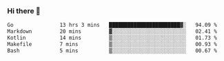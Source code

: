 ### Hi there 👋

<!--
**yeya24/yeya24** is a ✨ _special_ ✨ repository because its `README.md` (this file) appears on your GitHub profile.

Here are some ideas to get you started:

- 🔭 I’m currently working on ...
- 🌱 I’m currently learning ...
- 👯 I’m looking to collaborate on ...
- 🤔 I’m looking for help with ...
- 💬 Ask me about ...
- 📫 How to reach me: ...
- 😄 Pronouns: ...
- ⚡ Fun fact: ...
-->

<!--START_SECTION:waka-->

```txt
Go               13 hrs 3 mins   ███████████████████████▓░   94.09 %
Markdown         20 mins         ▓░░░░░░░░░░░░░░░░░░░░░░░░   02.41 %
Kotlin           14 mins         ▒░░░░░░░░░░░░░░░░░░░░░░░░   01.73 %
Makefile         7 mins          ▒░░░░░░░░░░░░░░░░░░░░░░░░   00.93 %
Bash             5 mins          ▒░░░░░░░░░░░░░░░░░░░░░░░░   00.67 %
```

<!--END_SECTION:waka-->

